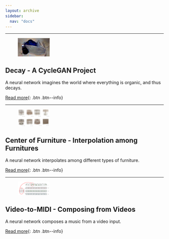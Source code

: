 ```yaml
---
layout: archive
sidebar:
  nav: "docs"
---
```


---

<figure style="width: 20%" class="align-left">
  <img src="/assets/images/2021-02-01-Decay/pandemic.PNG" alt="this is a placeholder image">
</figure>

## Decay - A CycleGAN Project

A neural network imagines the world where everything is organic, and thus decays.

[Read more](https://youngwoong-cho.github.io/Decay){: .btn .btn--info}

---

<figure style="width: 20%" class="align-left">
  <img src="/assets/images/2021-03-26-CoF/interpolation.PNG" alt="this is a placeholder image">
</figure>

## Center of Furniture - Interpolation among Furnitures

A neural network interpolates among different types of furniture.

[Read more](https://youngwoong-cho.github.io/CoF){: .btn .btn--info}

---

<figure style="width: 20%" class="align-left">
  <img src="/assets/images/2021-05-15-ViDI/header.png" alt="this is a placeholder image">
</figure>

## Video-to-MIDI - Composing from Videos

A neural network composes a music from a video input.

[Read more](https://youngwoong-cho.github.io/ViDI){: .btn .btn--info}